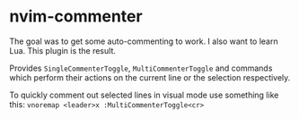 # nvim-commenter

The goal was to get some auto-commenting to work. I also want to learn Lua. This plugin is the result.

Provides `SingleCommenterToggle`, `MultiCommenterToggle` and commands which perform their actions on the current line or the selection respectively.

To quickly comment out selected lines in visual mode use something like this: `vnoremap <leader>x :MultiCommenterToggle<cr>`
